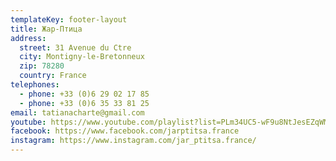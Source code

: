 ```yaml
---
templateKey: footer-layout
title: Жар-Птица
address:
  street: 31 Avenue du Ctre
  city: Montigny-le-Bretonneux
  zip: 78280
  country: France
telephones:
  - phone: +33 (0)6 29 02 17 85
  - phone: +33 (0)6 35 33 81 25
email: tatianacharte@gmail.com
youtube: https://www.youtube.com/playlist?list=PLm34UC5-wF9u8NtJesEZqWMYYHT2Z2wwf
facebook: https://www.facebook.com/jarptitsa.france
instagram: https://www.instagram.com/jar_ptitsa.france/
---
```

